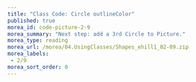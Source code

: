 ```yaml
---
title: "Class Code: Circle outlineColor"
published: true
morea_id: code-picture-2-9
morea_summary: "Next step: add a 3rd Circle to Picture."
morea_type: reading
morea_url: /morea/04.UsingClasses/Shapes_ehill1_02-09.zip
morea_labels:
 - 2/9
morea_sort_order: 0
---
```

<!--# Picture project & Circle class

* [My Shapes project 2/4]({{site.baseurl}}/morea/03.DefiningClasses/Shapes_ehill1_02-04.zip)
* [empty Picture.java]({{site.baseurl}}/morea/03.DefiningClasses/Picture.java)

<a href="picture.png"><img src="picture.png" width="400"/></a>-->